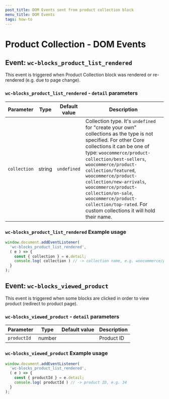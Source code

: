```yaml
---
post_title: DOM Events sent from product collection block
menu_title: DOM Events
tags: how-to
---
```


# Product Collection - DOM Events

## Event: `wc-blocks_product_list_rendered`

This event is triggered when Product Collection block was rendered or re-rendered (e.g. due to page change).

### `wc-blocks_product_list_rendered` - `detail` parameters

| Parameter          | Type    | Default value | Description                                                                                                                                                                                                                                                                                                                                                                                   |
| ------------------ | ------- | ------------- | --------------------------------------------------------------------------------------------------------------------------------------------------------------------------------------------------------------------------------------------------------------------------------------------------------------------------------------------------------------------------------------------- |
| `collection` | string | `undefined`       | Collection type. It's `undefined` for "create your own" collections as the type is not specified. For other Core collections it can be one of type: `woocommerce/product-collection/best-sellers`, `woocommerce/product-collection/featured`, `woocommerce/product-collection/new-arrivals`, `woocommerce/product-collection/on-sale`, `woocommerce/product-collection/top-rated`. For custom collections it will hold their name. |

### `wc-blocks_product_list_rendered` Example usage

```javascript
window.document.addEventListener(
  'wc-blocks_product_list_rendered',
  ( e ) => {
    const { collection } = e.detail;
    console.log( collection ) // -> collection name, e.g. woocommerce/product-collection/on-sale
  }
);
```

## Event: `wc-blocks_viewed_product`

This event is triggered when some blocks are clicked in order to view product (redirect to product page).

### `wc-blocks_viewed_product` - `detail` parameters

| Parameter          | Type    | Default value | Description                                                                                                                                                                                                                                                                                                                                                                                   |
| ------------------ | ------- | ------------- | --------------------------------------------------------------------------------------------------------------------------------------------------------------------------------------------------------------------------------------------------------------------------------------------------------------------------------------------------------------------------------------------- |
| `productId` | number |        | Product ID |

### `wc-blocks_viewed_product` Example usage

```javascript
window.document.addEventListener(
  'wc-blocks_product_list_rendered',
  ( e ) => {
    const { productId } = e.detail;
    console.log( productId ) // -> product ID, e.g. 34
  }
);
```
